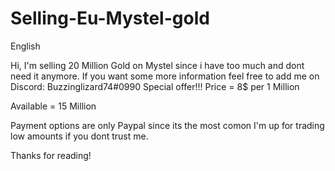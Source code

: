 # Selling-Eu-Mystel-gold


English

Hi, I'm selling 20 Million Gold on Mystel since i have too much and dont need it anymore. If you want some more information feel free to add me on Discord: Buzzinglizard74#0990
Special offer!!!
Price = 8$ per 1 Million

Available = 15 Million

Payment options are only Paypal since its the most comon I'm up for trading low amounts if you dont trust me.

Thanks for reading!
